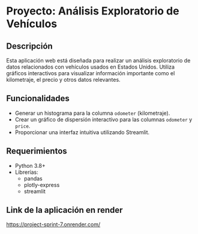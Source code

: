 # Proyecto: Análisis Exploratorio de Vehículos

## Descripción
Esta aplicación web está diseñada para realizar un análisis exploratorio de datos relacionados con vehículos usados en Estados Unidos. Utiliza gráficos interactivos para visualizar información importante como el kilometraje, el precio y otros datos relevantes.

## Funcionalidades
- Generar un histograma para la columna `odometer` (kilometraje).
- Crear un gráfico de dispersión interactivo para las columnas `odometer` y `price`.
- Proporcionar una interfaz intuitiva utilizando Streamlit.

## Requerimientos
- Python 3.8+
- Librerías:
  - pandas
  - plotly-express
  - streamlit

## Link de la aplicación en render
  https://project-sprint-7.onrender.com/